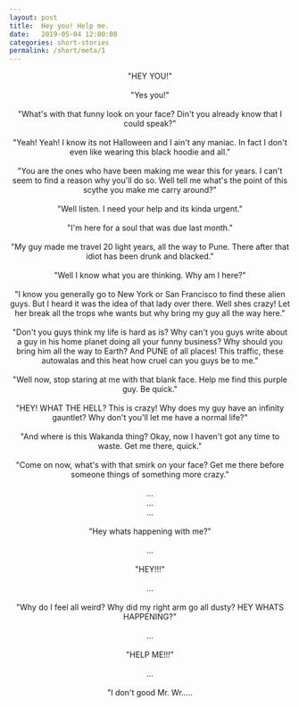 ```yaml
---
layout: post
title:  Hey you! Help me.
date:   2019-05-04 12:00:00
categories: short-stories
permalink: /short/meta/1
---
```

<p align="center">
"HEY YOU!" <br><br>
"Yes you!"<br><br>
"What's with that funny look on your face? Din't you already know that I could speak?"<br><br>
"Yeah! Yeah! I know its not Halloween and I ain't any maniac. In fact I don't even like wearing this black hoodie and all."<br><br>
"You are the ones who have been making me wear this for years. I can't seem to find a reason why you'll do so. Well tell me what's the point of this scythe you make me carry around?"<br><br>
"Well listen. I need your help and its kinda urgent."<br><br>
"I'm here for a soul that was due last month."<br><br>
"My guy made me travel 20 light years, all the way to Pune. There after that idiot has been drunk and blacked." <br><br>
"Well I know what you are thinking. Why am I here?"<br><br>
"I know you generally go to New York or San Francisco to find these alien guys. But I heard it was the idea of that lady over there. Well shes crazy! Let her break all the trops whe wants but why bring my guy all the way here."<br><br>
"Don't you guys think my life is hard as is? Why can't you guys write about a guy in his home planet doing all your funny business? Why should you bring him all the way to Earth? And PUNE of all places! This traffic, these autowalas and this heat how cruel can you guys be to me."<br><br>
"Well now, stop staring at me with that blank face. Help me find this purple guy. Be quick."<br><br>
"HEY! WHAT THE HELL? This is crazy! Why does my guy have an infinity gauntlet? Why don't you'll let me have a normal life?"<br><br>
"And where is this Wakanda thing? Okay, now I haven't got any time to waste. Get me there, quick."<br><br>
"Come on now, what's with that smirk on your face? Get me there before someone things of something more crazy."<br><br>
...<br>
...<br>
...<br><br>
"Hey whats happening with me?"<br><br>
...<br><br>
"HEY!!!"<br><br>
...<br><br>
"Why do I feel all weird? Why did my right arm go all dusty? HEY WHATS HAPPENING?"<br><br>
...<br><br>
"HELP ME!!!"<br><br>
...<br><br>
"I don't good Mr. Wr.....<br><br>
</p>